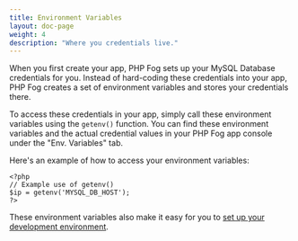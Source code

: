 ```yaml
---
title: Environment Variables
layout: doc-page
weight: 4
description: "Where you credentials live."
---
```


When you first create your app, PHP Fog sets up your MySQL Database credentials for you. Instead of hard-coding these credentials into your app, PHP Fog creates a set of environment variables and stores your credentials there. 

To access these credentials in your app, simply call these environment variables using the `getenv()` function. You can find these environment variables and the actual credential values in your PHP Fog app console under the "Env. Variables" tab. 

Here's an example of how to access your environment variables:

    <?php
    // Example use of getenv()
    $ip = getenv('MYSQL_DB_HOST');
    ?>

These environment variables also make it easy for you to [set up your development environment](/getting-started/development).
